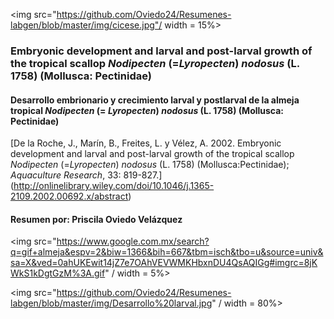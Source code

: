 
<img src="https://github.com/Oviedo24/Resumenes-labgen/blob/master/img/cicese.jpg"/ width = 15%>

### Embryonic development and larval and post-larval growth of the tropical scallop *Nodipecten* (=*Lyropecten*) *nodosus* (L. 1758) (Mollusca: Pectinidae)
#### Desarrollo embrionario y crecimiento larval y postlarval de la almeja tropical *Nodipecten* (= *Lyropecten*) *nodosus* (L. 1758) (Mollusca: Pectinidae)
[De la Roche, J., Marín, B., Freites, L. y Vélez, A. 2002. Embryonic development and larval and post-larval growth of the tropical scallop *Nodipecten* (=*Lyropecten*) *nodosus* (L. 1758) (Mollusca:Pectinidae); *Aquaculture Research*, 33: 819-827.] (http://onlinelibrary.wiley.com/doi/10.1046/j.1365-2109.2002.00692.x/abstract)
#### Resumen por: Priscila Oviedo Velázquez

<img src="https://www.google.com.mx/search?q=gif+almeja&espv=2&biw=1366&bih=667&tbm=isch&tbo=u&source=univ&sa=X&ved=0ahUKEwit14jZ7e7OAhVEVWMKHbxnDU4QsAQIGg#imgrc=8jKWkS1kDgtGzM%3A.gif" / width = 5%>


<img src="https://github.com/Oviedo24/Resumenes-labgen/blob/master/img/Desarrollo%20larval.jpg" / width = 80%>
